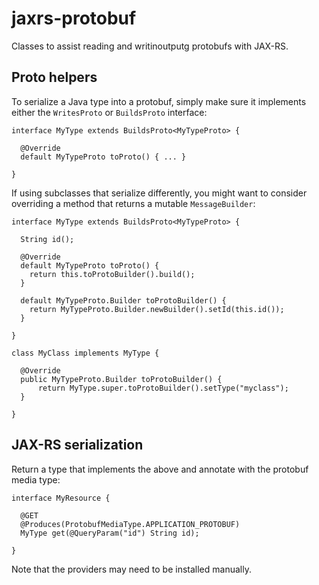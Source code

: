 # jaxrs-protobuf

Classes to assist reading and writinoutputg protobufs with JAX-RS.

## Proto helpers

To serialize a Java type into a protobuf, simply make sure it implements either the `WritesProto` or `BuildsProto` interface:

```
interface MyType extends BuildsProto<MyTypeProto> { 

  @Override
  default MyTypeProto toProto() { ... }

}
```
If using subclasses that serialize differently, you might want to consider overriding a method that returns a mutable `MessageBuilder`:
```
interface MyType extends BuildsProto<MyTypeProto> { 

  String id();

  @Override
  default MyTypeProto toProto() {
    return this.toProtoBuilder().build();
  }
  
  default MyTypeProto.Builder toProtoBuilder() { 
    return MyTypeProto.Builder.newBuilder().setId(this.id());
  }

}

class MyClass implements MyType {

  @Override
  public MyTypeProto.Builder toProtoBuilder() {
      return MyType.super.toProtoBuilder().setType("myclass");
  }
  
}
```

## JAX-RS serialization

Return a type that implements the above and annotate with the protobuf media type:

```
interface MyResource {

  @GET
  @Produces(ProtobufMediaType.APPLICATION_PROTOBUF)
  MyType get(@QueryParam("id") String id);

}
```
Note that the providers may need to be installed manually.
